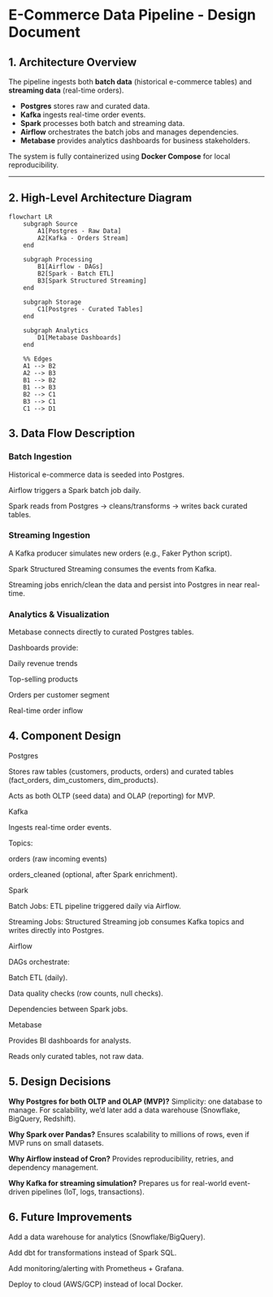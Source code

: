 # E-Commerce Data Pipeline - Design Document

## 1. Architecture Overview

The pipeline ingests both **batch data** (historical e-commerce tables) and **streaming data** (real-time orders).  

- **Postgres** stores raw and curated data.  
- **Kafka** ingests real-time order events.  
- **Spark** processes both batch and streaming data.  
- **Airflow** orchestrates the batch jobs and manages dependencies.  
- **Metabase** provides analytics dashboards for business stakeholders.  

The system is fully containerized using **Docker Compose** for local reproducibility.  

---

## 2. High-Level Architecture Diagram

```mermaid
flowchart LR
    subgraph Source
        A1[Postgres - Raw Data]
        A2[Kafka - Orders Stream]
    end

    subgraph Processing
        B1[Airflow - DAGs]
        B2[Spark - Batch ETL]
        B3[Spark Structured Streaming]
    end

    subgraph Storage
        C1[Postgres - Curated Tables]
    end

    subgraph Analytics
        D1[Metabase Dashboards]
    end

    %% Edges
    A1 --> B2
    A2 --> B3
    B1 --> B2
    B1 --> B3
    B2 --> C1
    B3 --> C1
    C1 --> D1
```

## 3. Data Flow Description

### Batch Ingestion

Historical e-commerce data is seeded into Postgres.

Airflow triggers a Spark batch job daily.

Spark reads from Postgres → cleans/transforms → writes back curated tables.

### Streaming Ingestion

A Kafka producer simulates new orders (e.g., Faker Python script).

Spark Structured Streaming consumes the events from Kafka.

Streaming jobs enrich/clean the data and persist into Postgres in near real-time.

### Analytics & Visualization

Metabase connects directly to curated Postgres tables.

Dashboards provide:

Daily revenue trends

Top-selling products

Orders per customer segment

Real-time order inflow

## 4. Component Design

Postgres

Stores raw tables (customers, products, orders) and curated tables (fact_orders, dim_customers, dim_products).

Acts as both OLTP (seed data) and OLAP (reporting) for MVP.

Kafka

Ingests real-time order events.

Topics:

orders (raw incoming events)

orders_cleaned (optional, after Spark enrichment).

Spark

Batch Jobs: ETL pipeline triggered daily via Airflow.

Streaming Jobs: Structured Streaming job consumes Kafka topics and writes directly into Postgres.

Airflow

DAGs orchestrate:

Batch ETL (daily).

Data quality checks (row counts, null checks).

Dependencies between Spark jobs.

Metabase

Provides BI dashboards for analysts.

Reads only curated tables, not raw data.

## 5. Design Decisions

**Why Postgres for both OLTP and OLAP (MVP)?**
Simplicity: one database to manage. For scalability, we’d later add a data warehouse (Snowflake, BigQuery, Redshift).

**Why Spark over Pandas?**
Ensures scalability to millions of rows, even if MVP runs on small datasets.

**Why Airflow instead of Cron?**
Provides reproducibility, retries, and dependency management.

**Why Kafka for streaming simulation?**
Prepares us for real-world event-driven pipelines (IoT, logs, transactions).

## 6. Future Improvements

Add a data warehouse for analytics (Snowflake/BigQuery).

Add dbt for transformations instead of Spark SQL.

Add monitoring/alerting with Prometheus + Grafana.

Deploy to cloud (AWS/GCP) instead of local Docker.
